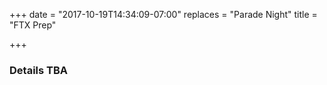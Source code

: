 +++
date = "2017-10-19T14:34:09-07:00"
replaces = "Parade Night"
title = "FTX Prep"

+++
### Details TBA